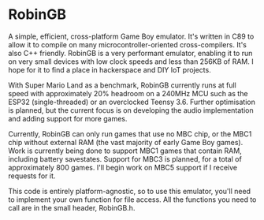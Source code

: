 # RobinGB
A simple, efficient, cross-platform Game Boy emulator. It's written in C89 to allow it to compile on many microcontroller-oriented cross-compilers. It's also C++ friendly. RobinGB is a very performant emulator, enabling it to run on very small devices with low clock speeds and less than 256KB of RAM. I hope for it to find a place in hackerspace and DIY IoT projects.

With Super Mario Land as a benchmark, RobinGB currently runs at full speed with approximately 20% headroom on a 240MHz MCU such as the ESP32 (single-threaded) or an overclocked Teensy 3.6. Further optimisation is planned, but the current focus is on developing the audio implementation and adding support for more games.

Currently, RobinGB can only run games that use no MBC chip, or the MBC1 chip without external RAM (the vast majority of early Game Boy games). Work is currently being done to support MBC1 games that contain RAM, including battery savestates. Support for MBC3 is planned, for a total of approximately 800 games. I'll begin work on MBC5 support if I receive requests for it.

This code is entirely platform-agnostic, so to use this emulator, you'll need to implement your own function for file access. All the functions you need to call are in the small header, RobinGB.h.
